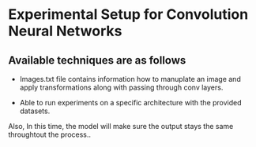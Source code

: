 # Experimental Setup for Convolution Neural Networks

## Available techniques are as follows

* Images.txt file contains information how to manuplate an image and apply transformations along with passing through conv layers.

* Able to run experiments on a specific architecture with the provided datasets.

Also, In this time, the model will make sure the output stays the  same throughtout the process..

